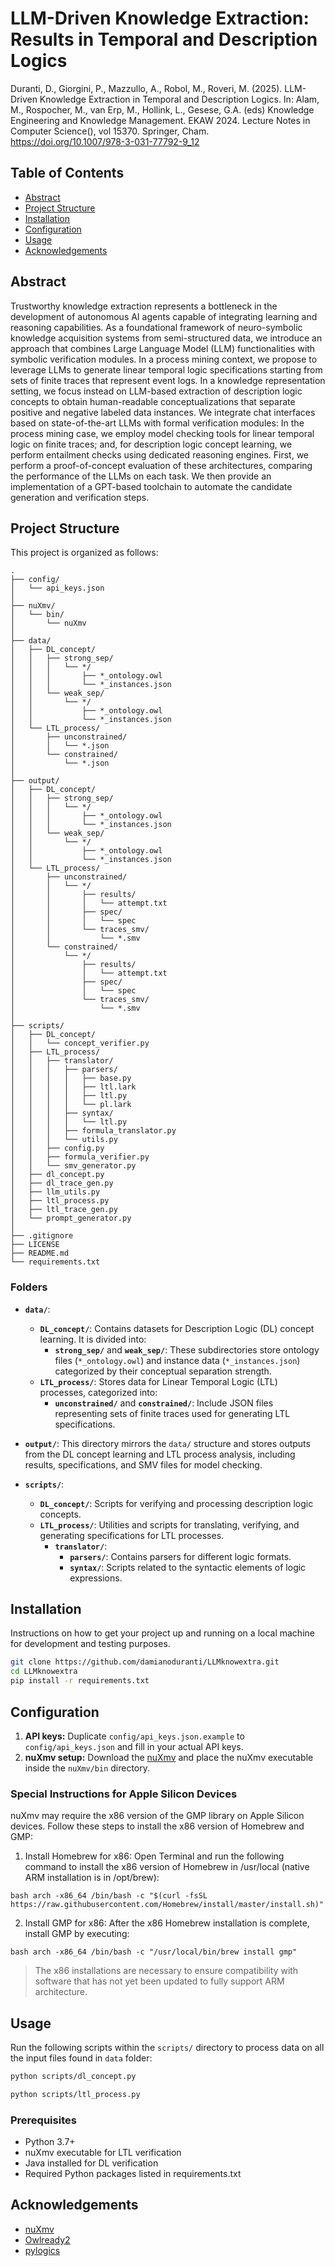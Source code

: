 # LLM-Driven Knowledge Extraction: Results in Temporal and Description Logics

Duranti, D., Giorgini, P., Mazzullo, A., Robol, M., Roveri, M. (2025). LLM-Driven Knowledge Extraction in Temporal and Description Logics. In: Alam, M., Rospocher, M., van Erp, M., Hollink, L., Gesese, G.A. (eds) Knowledge Engineering and Knowledge Management. EKAW 2024. Lecture Notes in Computer Science(), vol 15370. Springer, Cham. https://doi.org/10.1007/978-3-031-77792-9_12

## Table of Contents

- [Abstract](#abstract)
- [Project Structure](#project-structure)
- [Installation](#installation)
- [Configuration](#configuration)
- [Usage](#usage)
- [Acknowledgements](#acknowledgements)

## Abstract

Trustworthy knowledge extraction represents a bottleneck in the development of autonomous AI agents capable of integrating learning and reasoning capabilities. As a foundational framework of neuro-symbolic knowledge acquisition systems from semi-structured data, we introduce an approach
that combines Large Language Model (LLM) functionalities with symbolic verification modules. In a process mining context, we propose to leverage LLMs to generate linear temporal logic specifications starting from sets of finite traces that represent event logs. In a knowledge representation setting, we focus instead on LLM-based extraction of description logic concepts to obtain human-readable conceptualizations that separate positive and negative labeled data instances. We integrate chat interfaces based on state-of-the-art LLMs with formal verification modules: In the process mining case, we employ model checking tools for linear temporal logic on finite traces; and, for description logic concept learning, we perform entailment checks using dedicated reasoning engines. First, we perform a proof-of-concept evaluation of these architectures, comparing the performance of the LLMs on each task. We then provide an implementation of a GPT-based toolchain to automate the candidate generation and verification steps.

## Project Structure

This project is organized as follows:

```text
.
├── config/
│   └── api_keys.json
│
├── nuXmv/
│   └── bin/
│       └── nuXmv
│
├── data/
│   ├── DL_concept/
│   │   ├── strong_sep/
│   │   │   └── */
│   │   │       ├── *_ontology.owl
│   │   │       └── *_instances.json
│   │   └── weak_sep/
│   │       └── */
│   │           ├── *_ontology.owl
│   │           └── *_instances.json
│   └── LTL_process/
│       ├── unconstrained/
│       │   └── *.json
│       └── constrained/
│           └── *.json
│
├── output/
│   ├── DL_concept/
│   │   ├── strong_sep/
│   │   │   └── */
│   │   │       ├── *_ontology.owl
│   │   │       └── *_instances.json
│   │   └── weak_sep/
│   │       └── */
│   │           ├── *_ontology.owl
│   │           └── *_instances.json
│   └── LTL_process/
│       ├── unconstrained/
│       │   └── */
│       │       ├── results/
│       │       │   └── attempt.txt
│       │       ├── spec/
│       │       │   └── spec
│       │       └── traces_smv/
│       │           └── *.smv
│       └── constrained/
│           └── */
│               ├── results/
│               │   └── attempt.txt
│               ├── spec/
│               │   └── spec
│               └── traces_smv/
│                   └── *.smv
│
├── scripts/
│   ├── DL_concept/
│   │   └── concept_verifier.py
│   ├── LTL_process/
│   │   ├── translator/
│   │   │   ├── parsers/
│   │   │   │   ├── base.py
│   │   │   │   ├── ltl.lark
│   │   │   │   ├── ltl.py
│   │   │   │   └── pl.lark
│   │   │   ├── syntax/
│   │   │   │   └── ltl.py
│   │   │   ├── formula_translator.py
│   │   │   └── utils.py
│   │   ├── config.py
│   │   ├── formula_verifier.py
│   │   └── smv_generator.py
│   ├── dl_concept.py
│   ├── dl_trace_gen.py
│   ├── llm_utils.py
│   ├── ltl_process.py
│   ├── ltl_trace_gen.py
│   └── prompt_generator.py
│
├── .gitignore
├── LICENSE
├── README.md
└── requirements.txt
```

### Folders

- **`data/`**:
  - **`DL_concept/`**: Contains datasets for Description Logic (DL) concept learning. It is divided into:
    - **`strong_sep/`** and **`weak_sep/`**: These subdirectories store ontology files (`*_ontology.owl`) and instance data (`*_instances.json`) categorized by their conceptual separation strength.
  - **`LTL_process/`**: Stores data for Linear Temporal Logic (LTL) processes, categorized into:
    - **`unconstrained/`** and **`constrained/`**: Include JSON files representing sets of finite traces used for generating LTL specifications.

- **`output/`**: This directory mirrors the `data/` structure and stores outputs from the DL concept learning and LTL process analysis, including results, specifications, and SMV files for model checking.

- **`scripts/`**:
  - **`DL_concept/`**: Scripts for verifying and processing description logic concepts.
  - **`LTL_process/`**: Utilities and scripts for translating, verifying, and generating specifications for LTL processes.
    - **`translator/`**:
      - **`parsers/`**: Contains parsers for different logic formats.
      - **`syntax/`**: Scripts related to the syntactic elements of logic expressions.

## Installation

Instructions on how to get your project up and running on a local machine for development and testing purposes.

```bash
git clone https://github.com/damianoduranti/LLMknowextra.git
cd LLMknowextra
pip install -r requirements.txt
```

## Configuration

1. **API keys:** Duplicate ```config/api_keys.json.example``` to ```config/api_keys.json``` and fill in your actual API keys.
2. **nuXmv setup:** Download the [nuXmv](https://nuxmv.fbk.eu/) and place the nuXmv executable inside the ```nuXmv/bin``` directory.

### Special Instructions for Apple Silicon Devices

nuXmv may require the x86 version of the GMP library on Apple Silicon devices. Follow these steps to install the x86 version of Homebrew and GMP:

1. Install Homebrew for x86:
Open Terminal and run the following command to install the x86 version of Homebrew in /usr/local (native ARM installation is in /opt/brew):
```
bash arch -x86_64 /bin/bash -c "$(curl -fsSL https://raw.githubusercontent.com/Homebrew/install/master/install.sh)"
```
2. Install GMP for x86:
After the x86 Homebrew installation is complete, install GMP by executing:
```
bash arch -x86_64 /bin/bash -c "/usr/local/bin/brew install gmp"
```

> The x86 installations are necessary to ensure compatibility with software that has not yet been updated to fully support ARM architecture.

## Usage

Run the following scripts within the ```scripts/``` directory to process data on all the input files found in ```data``` folder:

```bash
python scripts/dl_concept.py
```

```bash
python scripts/ltl_process.py
```

### Prerequisites

- Python 3.7+
- nuXmv executable for LTL verification
- Java installed for DL verification
- Required Python packages listed in requirements.txt

## Acknowledgements

- [nuXmv](https://nuxmv.fbk.eu/)
- [Owlready2](https://github.com/pwin/owlready2)
- [pylogics](https://github.com/whitemech/pylogics)
